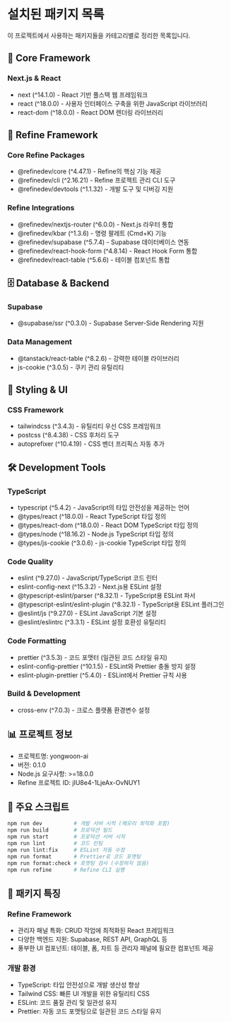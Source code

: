 # 설치된 패키지 목록

이 프로젝트에서 사용하는 패키지들을 카테고리별로 정리한 목록입니다.

## 🚀 Core Framework

### Next.js & React

- next (^14.1.0) - React 기반 풀스택 웹 프레임워크
- react (^18.0.0) - 사용자 인터페이스 구축을 위한 JavaScript 라이브러리
- react-dom (^18.0.0) - React DOM 렌더링 라이브러리

## 🔧 Refine Framework

### Core Refine Packages

- @refinedev/core (^4.47.1) - Refine의 핵심 기능 제공
- @refinedev/cli (^2.16.21) - Refine 프로젝트 관리 CLI 도구
- @refinedev/devtools (^1.1.32) - 개발 도구 및 디버깅 지원

### Refine Integrations

- @refinedev/nextjs-router (^6.0.0) - Next.js 라우터 통합
- @refinedev/kbar (^1.3.6) - 명령 팔레트 (Cmd+K) 기능
- @refinedev/supabase (^5.7.4) - Supabase 데이터베이스 연동
- @refinedev/react-hook-form (^4.8.14) - React Hook Form 통합
- @refinedev/react-table (^5.6.6) - 테이블 컴포넌트 통합

## 🗄️ Database & Backend

### Supabase

- @supabase/ssr (^0.3.0) - Supabase Server-Side Rendering 지원

### Data Management

- @tanstack/react-table (^8.2.6) - 강력한 테이블 라이브러리
- js-cookie (^3.0.5) - 쿠키 관리 유틸리티

## 🎨 Styling & UI

### CSS Framework

- tailwindcss (^3.4.3) - 유틸리티 우선 CSS 프레임워크
- postcss (^8.4.38) - CSS 후처리 도구
- autoprefixer (^10.4.19) - CSS 벤더 프리픽스 자동 추가

## 🛠️ Development Tools

### TypeScript

- typescript (^5.4.2) - JavaScript의 타입 안전성을 제공하는 언어
- @types/react (^18.0.0) - React TypeScript 타입 정의
- @types/react-dom (^18.0.0) - React DOM TypeScript 타입 정의
- @types/node (^18.16.2) - Node.js TypeScript 타입 정의
- @types/js-cookie (^3.0.6) - js-cookie TypeScript 타입 정의

### Code Quality

- eslint (^9.27.0) - JavaScript/TypeScript 코드 린터
- eslint-config-next (^15.3.2) - Next.js용 ESLint 설정
- @typescript-eslint/parser (^8.32.1) - TypeScript용 ESLint 파서
- @typescript-eslint/eslint-plugin (^8.32.1) - TypeScript용 ESLint 플러그인
- @eslint/js (^9.27.0) - ESLint JavaScript 기본 설정
- @eslint/eslintrc (^3.3.1) - ESLint 설정 호환성 유틸리티

### Code Formatting

- prettier (^3.5.3) - 코드 포맷터 (일관된 코드 스타일 유지)
- eslint-config-prettier (^10.1.5) - ESLint와 Prettier 충돌 방지 설정
- eslint-plugin-prettier (^5.4.0) - ESLint에서 Prettier 규칙 사용

### Build & Development

- cross-env (^7.0.3) - 크로스 플랫폼 환경변수 설정

## 📊 프로젝트 정보

- 프로젝트명: yongwoon-ai
- 버전: 0.1.0
- Node.js 요구사항: >=18.0.0
- Refine 프로젝트 ID: jIU8e4-1LjeAx-OvNUY1

## 🎯 주요 스크립트

```bash
npm run dev          # 개발 서버 시작 (메모리 최적화 포함)
npm run build        # 프로덕션 빌드
npm run start        # 프로덕션 서버 시작
npm run lint         # 코드 린팅
npm run lint:fix     # ESLint 자동 수정
npm run format       # Prettier로 코드 포맷팅
npm run format:check # 포맷팅 검사 (수정하지 않음)
npm run refine       # Refine CLI 실행
```

## 📝 패키지 특징

### Refine Framework

- 관리자 패널 특화: CRUD 작업에 최적화된 React 프레임워크
- 다양한 백엔드 지원: Supabase, REST API, GraphQL 등
- 풍부한 UI 컴포넌트: 테이블, 폼, 차트 등 관리자 패널에 필요한 컴포넌트 제공

### 개발 환경

- TypeScript: 타입 안전성으로 개발 생산성 향상
- Tailwind CSS: 빠른 UI 개발을 위한 유틸리티 CSS
- ESLint: 코드 품질 관리 및 일관성 유지
- Prettier: 자동 코드 포맷팅으로 일관된 코드 스타일 유지
